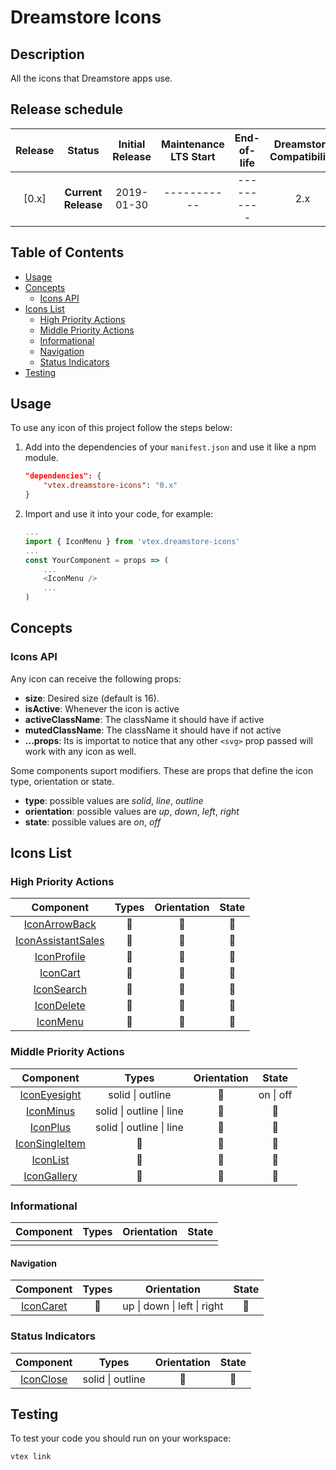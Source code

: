# Dreamstore Icons

## Description

All the icons that Dreamstore apps use.

## Release schedule

| Release  | Status              | Initial Release | Maintenance LTS Start | End-of-life | Dreamstore Compatibility
| :--:     | :---:               |  :---:          | :---:                 | :---:       | :---: 
| [0.x]    | **Current Release** |  2019-01-30     | -----------           | ----------  | 2.x

## Table of Contents
- [Usage](#usage)
- [Concepts](#concepts)
    - [Icons API](#icons-api)
- [Icons List](#icons-list)
    - [High Priority Actions](#high-priority-actions)
    - [Middle Priority Actions](#middle-priority-actions)
    - [Informational](#informational)
    - [Navigation](#navigation)
    - [Status Indicators](#status-indicators)
- [Testing](#testing)

## Usage

To use any icon of this project follow the steps below:

1. Add into the dependencies of your `manifest.json` and use it like a npm module.
    ```json
    "dependencies": {
        "vtex.dreamstore-icons": "0.x"
    }
    ```

2. Import and use it into your code, for example: 
    ```js
    ...
    import { IconMenu } from 'vtex.dreamstore-icons'
    ...
    const YourComponent = props => (
        ...
        <IconMenu />
        ...
    )
    ```

## Concepts

### Icons API

Any icon can receive the following props:
- **size**: Desired size (default is 16).
- **isActive**: Whenever the icon is active
- **activeClassName**: The className it should have if active
- **mutedClassName**: The className it should have if not active
- **...props**: Its is importat to notice that any other ```<svg>``` prop passed will work with any icon as well.

Some components suport modifiers. These are props that define the icon type, orientation or state.
- **type**: possible values are *solid*, *line*, *outline*
- **orientation**: possible values are *up*, *down*, *left*, *right*
- **state**: possible values are *on*, *off*

## Icons List

### High Priority Actions
| Component | Types | Orientation | State 
| :---:     |:---:  | :---:       | :---:      
| [IconArrowBack](https://github.com/vtex-apps/dreamstore-icons/blob/feature/docs/react/IconArrowBack.js) | 🚫 | 🚫 | 🚫 
| [IconAssistantSales](https://github.com/vtex-apps/dreamstore-icons/blob/feature/docs/react/IconAssistantSales.js) | 🚫 | 🚫 | 🚫  
| [IconProfile](https://github.com/vtex-apps/dreamstore-icons/blob/feature/docs/react/IconProfile.js) | 🚫 | 🚫 | 🚫 
| [IconCart](https://github.com/vtex-apps/dreamstore-icons/blob/feature/docs/react/IconCart.js) | 🚫 | 🚫 | 🚫 
| [IconSearch](https://github.com/vtex-apps/dreamstore-icons/blob/feature/docs/react/IconSearch.js) | 🚫 | 🚫 | 🚫 
| [IconDelete](https://github.com/vtex-apps/dreamstore-icons/blob/feature/docs/react/IconDelete.js) | 🚫 | 🚫 | 🚫 
| [IconMenu](https://github.com/vtex-apps/dreamstore-icons/blob/feature/docs/react/IconMenu.js) | 🚫 | 🚫 | 🚫 

### Middle Priority Actions
| Component | Types | Orientation | State 
| :---:     |:---:  | :---:       | :---:      
| [IconEyesight]() | solid \| outline |  🚫 | on \| off 
| [IconMinus]() | solid \| outline \| line | 🚫 | 🚫
| [IconPlus]() | solid \| outline \| line | 🚫 | 🚫
| [IconSingleItem]() | 🚫 | 🚫 | 🚫 
| [IconList]() | 🚫 | 🚫 | 🚫 
| [IconGallery]() | 🚫 | 🚫 | 🚫 

### Informational
| Component | Types | Orientation | State 
| :---:     |:---:  | :---:       | :---:      
|           |       |             |

#### Navigation
| Component | Types | Orientation | State 
| :---:     |:---:  | :---:       | :---:      
| [IconCaret]() | 🚫 | up \| down \| left \| right | 🚫

### Status Indicators
| Component | Types | Orientation | State 
| :---:     |:---:  | :---:       | :---:      
| [IconClose]() | solid \| outline | 🚫 | 🚫

## Testing

To test your code you should run on your workspace:

```sh
vtex link
```
